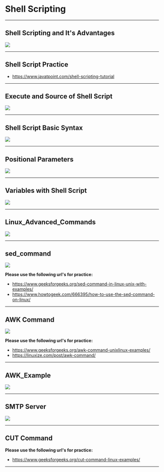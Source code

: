 # Shell Scripting

---
## Shell Scripting and It's Advantages

<img src="shellscripting_advantages.PNG"/>

---
## Shell Script Practice

- https://www.javatpoint.com/shell-scripting-tutorial

---
## Execute and Source of Shell Script 

<img src="ShellScript_Execute_Source.PNG"/>

---
## Shell Script Basic Syntax

<img src="shellscript_syntax.PNG"/>

---
## Positional Parameters

<img src="PositionalParameters.PNG"/>

---
## Variables with Shell Script

<img src="VariableswithShellscript.PNG"/>

---
## Linux_Advanced_Commands

<img src="Linux_Advanced_Commands.PNG"/>

---
## sed_command

<img src="sed_command.PNG"/>

**Please use the following url's for practice:**

- https://www.geeksforgeeks.org/sed-command-in-linux-unix-with-examples/
- https://www.howtogeek.com/666395/how-to-use-the-sed-command-on-linux/

---
## AWK Command

<img src="AWK.PNG"/>

**Please use the following url's for practice:**

- https://www.geeksforgeeks.org/awk-command-unixlinux-examples/
- https://linuxize.com/post/awk-command/

---
## AWK_Example

<img src="AWK_Example.PNG"/>

---
## SMTP Server

<img src="SMTPServer.PNG"/>

---
## CUT Command

**Please use the following url's for practice:**
- https://www.geeksforgeeks.org/cut-command-linux-examples/

---
